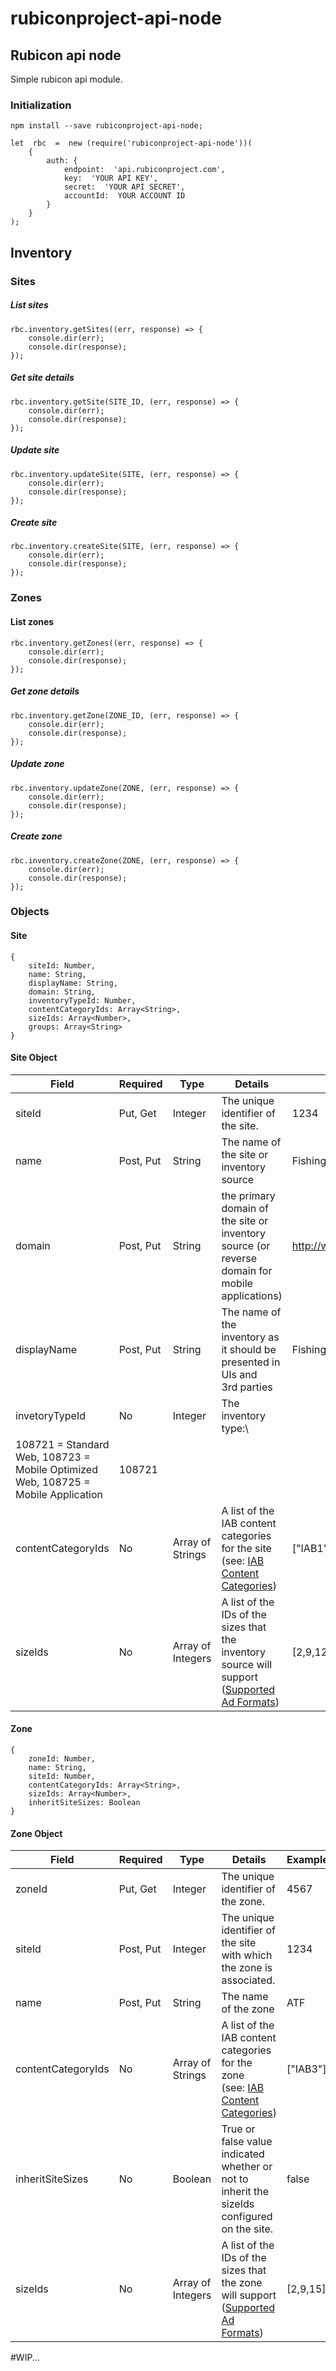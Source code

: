 # rubiconproject-api-node

## Rubicon api node
Simple rubicon api module.

### Initialization
	npm install --save rubiconproject-api-node;

    let  rbc  =  new (require('rubiconproject-api-node'))(
	    { 
		    auth: {
			    endpoint:  'api.rubiconproject.com',
			    key:  'YOUR API KEY',
			    secret:  'YOUR API SECRET',
			    accountId:  YOUR ACCOUNT ID
			}
		}
	);
	
## Inventory

### Sites

##### List sites
    rbc.inventory.getSites((err, response) => {
    	console.dir(err);
    	console.dir(response);
    });

##### Get site details
    rbc.inventory.getSite(SITE_ID, (err, response) => {
    	console.dir(err);
    	console.dir(response);
    });

##### Update site
    rbc.inventory.updateSite(SITE, (err, response) => {
    	console.dir(err);
    	console.dir(response);
    });
    
##### Create site
    rbc.inventory.createSite(SITE, (err, response) => {
    	console.dir(err);
    	console.dir(response);
    });

### Zones

#### List zones
    rbc.inventory.getZones((err, response) => {
    	console.dir(err);
    	console.dir(response);
    });

##### Get zone details
    rbc.inventory.getZone(ZONE_ID, (err, response) => {
    	console.dir(err);
    	console.dir(response);
    });

##### Update zone
    rbc.inventory.updateZone(ZONE, (err, response) => {
    	console.dir(err);
    	console.dir(response);
    });

##### Create zone
    rbc.inventory.createZone(ZONE, (err, response) => {
    	console.dir(err);
    	console.dir(response);
    });

### Objects
#### Site

    { 
    	siteId: Number,
    	name: String,
    	displayName: String,
    	domain: String,
    	inventoryTypeId: Number,
    	contentCategoryIds: Array<String>,
    	sizeIds: Array<Number>,
    	groups: Array<String>
    }

#### Site Object

| Field | Required | Type | Details | Example |
| --- | --- | --- | --- | --- |
| siteId | Put, Get | Integer | The unique identifier of the site. | 1234 |
| name | Post, Put | String | The name of the site or inventory source | Fishing News |
| domain | Post, Put | String | the primary domain of the site or inventory source (or reverse domain for mobile applications) | http://www.fishingnews.com |
| displayName | Post, Put | String | The name of the inventory as it should be presented in UIs and 3rd parties | Fishing News |
| invetoryTypeId | No | Integer | The inventory type:\
108721 = Standard Web, 108723 = Mobile Optimized Web, 108725 = Mobile Application | 108721 |
| contentCategoryIds | No | Array of Strings | A list of the IAB content categories for the site (see: [IAB Content Categories](http://www.iab.com/guidelines/iab-quality-assurance-guidelines-qag-taxonomy/)) | ["IAB1"] |
| sizeIds | No | Array of Integers | A list of the IDs of the sizes that the inventory source will support ([Supported Ad Formats](https://resources.rubiconproject.com/resource/publisher-resources/platform-how-to/supported-ad-formats/)) | [2,9,12]|

#### Zone

    {
		zoneId: Number,
		name: String,
		siteId: Number,
		contentCategoryIds: Array<String>,
		sizeIds: Array<Number>,
		inheritSiteSizes: Boolean
    }

#### Zone Object

| Field | Required | Type | Details | Example |
| --- | --- | --- | --- | --- |
| zoneId | Put, Get | Integer | The unique identifier of the zone. | 4567 |
| siteId | Post, Put | Integer | The unique identifier of the site with which the zone is associated. | 1234 |
| name | Post, Put | String | The name of the zone | ATF |
| contentCategoryIds | No | Array of Strings | A list of the IAB content categories for the zone (see: [IAB Content Categories](http://www.iab.com/guidelines/iab-quality-assurance-guidelines-qag-taxonomy/)) | ["IAB3"] |
| inheritSiteSizes | No | Boolean | True or false value indicated whether or not to inherit the sizeIds configured on the site. | false |
| sizeIds | No | Array of Integers | A list of the IDs of the sizes that the zone will support ([Supported Ad Formats](https://resources.rubiconproject.com/resource/publisher-resources/platform-how-to/supported-ad-formats/)) | [2,9,15]|

#WIP...